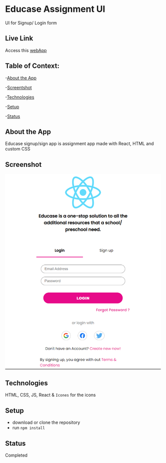 # Educase Assignment UI
UI for Signup/ Login form

## Live Link
Access this [webApp](https://educase-assignment-ui.netlify.app)

## Table of Context:

-[About the App](#about-the-app)

-[Screentshot](#screenshot)

-[Technologies](#technologies)

-[Setup](#setup)

-[Status](#status)

## About the App
Educase signup/sign app is assignment app made with React, HTML and custom CSS

## Screenshot
![Signin](./src/assets/images/project-educase.png)

## Technologies
HTML, CSS, JS, React & `Icones` for the icons

## Setup
- download or clone the repository
- run `npm install`

## Status
Completed
